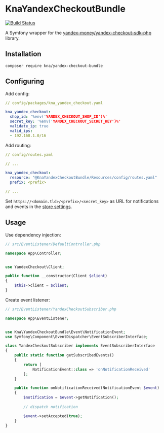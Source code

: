 # KnaYandexCheckoutBundle

[![Build Status](https://travis-ci.org/knaydenov/yandex-checkout-bundle.svg?branch=master)](https://travis-ci.org/knaydenov/yandex-checkout-bundle)

A Symfony wrapper for the [yandex-money/yandex-checkout-sdk-php](https://github.com/yandex-money/yandex-checkout-sdk-php) library.

## Installation

```shell script
composer require kna/yandex-checkout-bundle
```

## Configuring

Add config:

```yaml
// config/packages/kna_yandex_checkout.yaml

kna_yandex_checkout:
  shop_id: '%env('YANDEX_CHECKOUT_SHOP_ID')%'
  secret_key: '%env('YANDEX_CHECKOUT_SECRET_KEY')%'
  validate_ip: true
  valid_ips:
  - 192.168.1.0/16
```

Add routing:

```yaml
// config/routes.yaml

// ...

kna_yandex_checkout:
  resource: "@KnaYandexCheckoutBundle/Resources/config/routes.yaml"
  prefix: <prefix>

// ...

```

Set ```https://<domain.tld>/<prefix>/<secret_key>``` as URL for notifications and events in the [store settings](https://kassa.yandex.ru/my/tunes).

## Usage

Use dependency injection:

```php
// src/EventListener/DefaultController.php

namespace App\Controller;


use YandexCheckout\Client;

public function __constructor(Client $client)
{
    $this->client = $client;
}

```

Create event listener:

```php
// src/EventListener/YandexCheckoutSubscriber.php

namespace App\EventListener;


use Kna\YandexCheckoutBundle\Event\NotificationEvent;
use Symfony\Component\EventDispatcher\EventSubscriberInterface;

class YandexCheckoutSubscriber implements EventSubscriberInterface
{
    public static function getSubscribedEvents()
    {
        return [
            NotificationEvent::class => 'onNotificationReceived'
        ];
    }

    public function onNotificationReceived(NotificationEvent $event)
    {
        $notification = $event->getNotification();
        
        // dispatch notification

        $event->setAccepted(true);
    }
}
```
